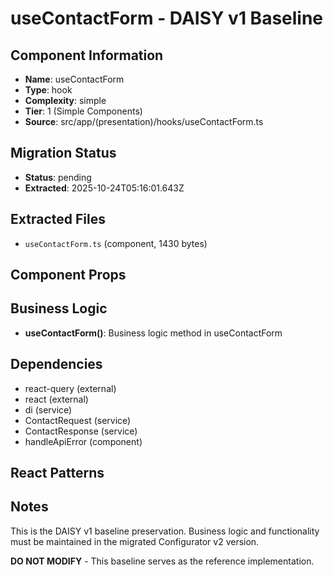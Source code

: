 # useContactForm - DAISY v1 Baseline

## Component Information

- **Name**: useContactForm
- **Type**: hook
- **Complexity**: simple
- **Tier**: 1 (Simple Components)
- **Source**: src/app/(presentation)/hooks/useContactForm.ts

## Migration Status

- **Status**: pending
- **Extracted**: 2025-10-24T05:16:01.643Z

## Extracted Files

- `useContactForm.ts` (component, 1430 bytes)

## Component Props



## Business Logic

- **useContactForm()**: Business logic method in useContactForm

## Dependencies

- react-query (external)
- react (external)
- di (service)
- ContactRequest (service)
- ContactResponse (service)
- handleApiError (component)

## React Patterns



## Notes

This is the DAISY v1 baseline preservation. Business logic and functionality
must be maintained in the migrated Configurator v2 version.

**DO NOT MODIFY** - This baseline serves as the reference implementation.
